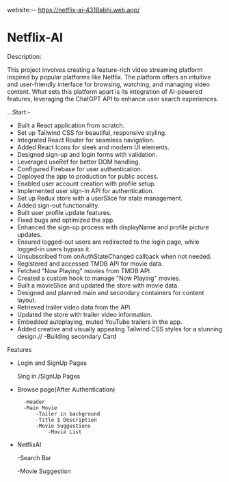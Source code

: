 

website:-- https://netflix-ai-4318abhi.web.app/




# Netflix-AI

Description:

This project involves creating a feature-rich video streaming platform inspired by popular platforms like Netflix. The platform offers an intuitive and user-friendly interface for browsing, watching, and managing video content. What sets this platform apart is its integration of AI-powered features, leveraging the ChatGPT API to enhance user search experiences.

...Start:-

- Built a React application from scratch.
- Set up Tailwind CSS for beautiful, responsive styling.
- Integrated React Router for seamless navigation.
- Added React Icons for sleek and modern UI elements.
- Designed sign-up and login forms with validation.
- Leveraged useRef for better DOM handling.
- Configured Firebase for user authentication.
- Deployed the app to production for public access.
- Enabled user account creation with profile setup.
- Implemented user sign-in API for authentication.
- Set up Redux store with a userSlice for state management.
- Added sign-out functionality.
- Built user profile update features.
- Fixed bugs and optimized the app.
- Enhanced the sign-up process with displayName and profile picture updates.
- Ensured logged-out users are redirected to the login page, while logged-in users bypass it.
- Unsubscribed from onAuthStateChanged callback when not needed.
- Registered and accessed TMDB API for movie data.
- Fetched "Now Playing" movies from TMDB API.
- Created a custom hook to manage "Now Playing" movies.
- Built a movieSlice and updated the store with movie data.
- Designed and planned main and secondary containers for content layout.
- Retrieved trailer video data from the API.
- Updated the store with trailer video information.
- Embedded autoplaying, muted YouTube trailers in the app.
- Added creative and visually appealing Tailwind CSS styles for a stunning design.//
-Building secondary Card

Features

- Login and SignUp Pages

    Sing in /SignUp  Pages
- Browse page(After Authentication)

        -Header   
        -Main Movie  
            -Tailer in background
            -Title $ Description
            -Movie Suggestions 
                -Movie List

- NetflixAI

     -Search Bar

     -Movie Suggestion

